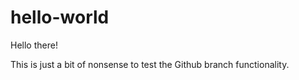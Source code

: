 # hello-world

Hello there!

This is just a bit of nonsense to test the Github branch functionality. 
